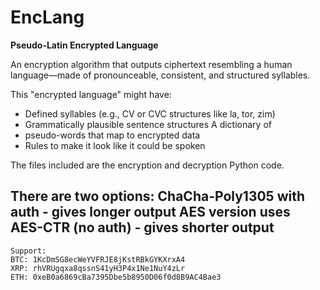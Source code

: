 
# EncLang

**Pseudo-Latin Encrypted Language**

An encryption algorithm that outputs ciphertext resembling a human language—made of pronounceable, consistent, and structured syllables.

This "encrypted language" might have:

 - Defined syllables (e.g., CV or CVC structures like la, tor, zim)
 - Grammatically plausible sentence structures A dictionary of
 - pseudo-words that map to encrypted data
 - Rules to make it look like it could be spoken

The files included are the encryption and decryption Python code.

There are two options:
ChaCha-Poly1305 with auth - gives longer output
AES version uses AES-CTR (no auth) - gives shorter output
          
-------

    Support:
    BTC: 1KcDmSG8ecWeYVFRJE8jKstRBkGYKXrxA4
    XRP: rhVRUgqxa8qssnS41yH3P4x1Ne1NuY4zLr
    ETH: 0xeB0a6869cBa7395Dbe5b8950D06f0d8B9AC4Bae3
